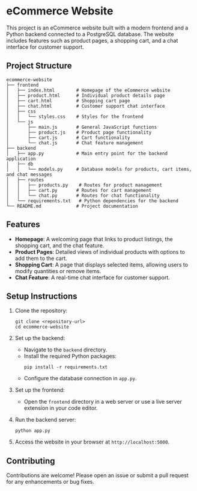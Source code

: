 # eCommerce Website

This project is an eCommerce website built with a modern frontend and a Python backend connected to a PostgreSQL database. The website includes features such as product pages, a shopping cart, and a chat interface for customer support.

## Project Structure

```
ecommerce-website
├── frontend
│   ├── index.html        # Homepage of the eCommerce website
│   ├── product.html      # Individual product details page
│   ├── cart.html         # Shopping cart page
│   ├── chat.html         # Customer support chat interface
│   ├── css
│   │   └── styles.css    # Styles for the frontend
│   └── js
│       ├── main.js       # General JavaScript functions
│       ├── product.js    # Product page functionality
│       ├── cart.js       # Cart functionality
│       └── chat.js       # Chat feature management
├── backend
│   ├── app.py            # Main entry point for the backend application
│   ├── db
│   │   └── models.py     # Database models for products, cart items, and chat messages
│   ├── routes
│   │   ├── products.py    # Routes for product management
│   │   ├── cart.py       # Routes for cart management
│   │   └── chat.py       # Routes for chat functionality
│   └── requirements.txt   # Python dependencies for the backend
└── README.md             # Project documentation
```

## Features

- **Homepage**: A welcoming page that links to product listings, the shopping cart, and the chat feature.
- **Product Pages**: Detailed views of individual products with options to add them to the cart.
- **Shopping Cart**: A page that displays selected items, allowing users to modify quantities or remove items.
- **Chat Feature**: A real-time chat interface for customer support.

## Setup Instructions

1. Clone the repository:
   ```
   git clone <repository-url>
   cd ecommerce-website
   ```

2. Set up the backend:
   - Navigate to the `backend` directory.
   - Install the required Python packages:
     ```
     pip install -r requirements.txt
     ```
   - Configure the database connection in `app.py`.

3. Set up the frontend:
   - Open the `frontend` directory in a web server or use a live server extension in your code editor.

4. Run the backend server:
   ```
   python app.py
   ```

5. Access the website in your browser at `http://localhost:5000`.

## Contributing

Contributions are welcome! Please open an issue or submit a pull request for any enhancements or bug fixes.